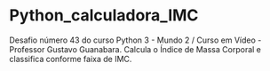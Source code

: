 # Python_calculadora_IMC
Desafio número 43 do curso Python 3 - Mundo 2 / Curso em Vídeo - Professor Gustavo Guanabara.
Calcula o Índice de Massa Corporal e classifica conforme faixa de IMC.
